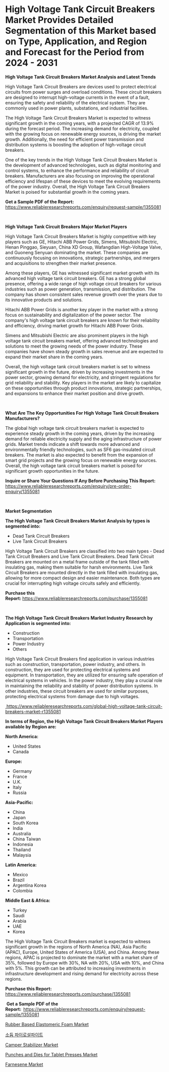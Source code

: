<p><h1>High Voltage Tank Circuit Breakers Market Provides Detailed Segmentation of this Market based on Type, Application, and Region and Forecast for the Period from 2024 - 2031</h1></p><p><strong>High Voltage Tank Circuit Breakers Market Analysis and Latest Trends</strong></p>
<p><p>High Voltage Tank Circuit Breakers are devices used to protect electrical circuits from power surges and overload conditions. These circuit breakers are designed to interrupt high-voltage currents in the event of a fault, ensuring the safety and reliability of the electrical system. They are commonly used in power plants, substations, and industrial facilities.</p><p>The High Voltage Tank Circuit Breakers Market is expected to witness significant growth in the coming years, with a projected CAGR of 13.9% during the forecast period. The increasing demand for electricity, coupled with the growing focus on renewable energy sources, is driving the market growth. Additionally, the need for efficient power transmission and distribution systems is boosting the adoption of high-voltage circuit breakers.</p><p>One of the key trends in the High Voltage Tank Circuit Breakers Market is the development of advanced technologies, such as digital monitoring and control systems, to enhance the performance and reliability of circuit breakers. Manufacturers are also focusing on improving the operational efficiency and lifespan of these devices to meet the evolving requirements of the power industry. Overall, the High Voltage Tank Circuit Breakers Market is poised for substantial growth in the coming years.</p></p>
<p><strong>Get a Sample PDF of the Report:&nbsp;</strong> <a href="https://www.reliableresearchreports.com/enquiry/request-sample/1355081">https://www.reliableresearchreports.com/enquiry/request-sample/1355081</a></p>
<p>&nbsp;</p>
<p><strong>High Voltage Tank Circuit Breakers Major Market Players</strong></p>
<p><p>High Voltage Tank Circuit Breakers Market is highly competitive with key players such as GE, Hitachi ABB Power Grids, Simens, Mitsubishi Electric, Henan Pinggao, Sieyuan, China XD Group, Wafangdian High-Voltage Valve, and Guoneng Senyuan dominating the market. These companies are continuously focusing on innovations, strategic partnerships, and mergers and acquisitions to strengthen their market presence.</p><p>Among these players, GE has witnessed significant market growth with its advanced high voltage tank circuit breakers. GE has a strong global presence, offering a wide range of high voltage circuit breakers for various industries such as power generation, transmission, and distribution. The company has shown consistent sales revenue growth over the years due to its innovative products and solutions.</p><p>Hitachi ABB Power Grids is another key player in the market with a strong focus on sustainability and digitalization of the power sector. The company's high voltage tank circuit breakers are known for their reliability and efficiency, driving market growth for Hitachi ABB Power Grids.</p><p>Simens and Mitsubishi Electric are also prominent players in the high voltage tank circuit breakers market, offering advanced technologies and solutions to meet the growing needs of the power industry. These companies have shown steady growth in sales revenue and are expected to expand their market share in the coming years.</p><p>Overall, the high voltage tank circuit breakers market is set to witness significant growth in the future, driven by increasing investments in the power sector, growing demand for electricity, and stringent regulations for grid reliability and stability. Key players in the market are likely to capitalize on these opportunities through product innovations, strategic partnerships, and expansions to enhance their market position and drive growth.</p></p>
<p>&nbsp;</p>
<p><strong>What Are The Key Opportunities For High Voltage Tank Circuit Breakers Manufacturers?</strong></p>
<p><p>The global high voltage tank circuit breakers market is expected to experience steady growth in the coming years, driven by the increasing demand for reliable electricity supply and the aging infrastructure of power grids. Market trends indicate a shift towards more advanced and environmentally friendly technologies, such as SF6 gas-insulated circuit breakers. The market is also expected to benefit from the expansion of smart grid projects and the growing focus on renewable energy sources. Overall, the high voltage tank circuit breakers market is poised for significant growth opportunities in the future.</p></p>
<p><strong>Inquire or Share Your Questions If Any Before Purchasing This Report:</strong> <a href="https://www.reliableresearchreports.com/enquiry/pre-order-enquiry/1355081">https://www.reliableresearchreports.com/enquiry/pre-order-enquiry/1355081</a></p>
<p>&nbsp;</p>
<p><strong>Market Segmentation</strong></p>
<p><strong>The High Voltage Tank Circuit Breakers Market Analysis by types is segmented into:</strong></p>
<p><ul><li>Dead Tank Circuit Breakers</li><li>Live Tank Circuit Breakers</li></ul></p>
<p><p>High Voltage Tank Circuit Breakers are classified into two main types - Dead Tank Circuit Breakers and Live Tank Circuit Breakers. Dead Tank Circuit Breakers are mounted on a metal frame outside of the tank filled with insulating gas, making them suitable for harsh environments. Live Tank Circuit Breakers are mounted directly in the tank filled with insulating gas, allowing for more compact design and easier maintenance. Both types are crucial for interrupting high voltage circuits safely and efficiently.</p></p>
<p><strong>Purchase this Report:&nbsp;</strong><a href="https://www.reliableresearchreports.com/purchase/1355081">https://www.reliableresearchreports.com/purchase/1355081</a></p>
<p>&nbsp;</p>
<p><strong>The High Voltage Tank Circuit Breakers Market Industry Research by Application is segmented into:</strong></p>
<p><ul><li>Construction</li><li>Transportation</li><li>Power Industry</li><li>Others</li></ul></p>
<p><p>High Voltage Tank Circuit Breakers find application in various industries such as construction, transportation, power industry, and others. In construction, they are used for protecting electrical systems and equipment. In transportation, they are utilized for ensuring safe operation of electrical systems in vehicles. In the power industry, they play a crucial role in maintaining the reliability and stability of power distribution systems. In other industries, these circuit breakers are used for similar purposes, protecting electrical systems from damage due to high voltages.</p></p>
<p><a href="https://www.reliableresearchreports.com/global-high-voltage-tank-circuit-breakers-market-r1355081">&nbsp;https://www.reliableresearchreports.com/global-high-voltage-tank-circuit-breakers-market-r1355081</a></p>
<p><strong>In terms of Region, the High Voltage Tank Circuit Breakers Market Players available by Region are:</strong></p>
<p>
    <p> <strong> North America: </strong>
        <ul>
            <li>United States</li>
            <li>Canada</li>
        </ul>
        </p> 
    <p> <strong> Europe: </strong>
        <ul>
            <li>Germany</li>
            <li>France</li>
            <li>U.K.</li>
            <li>Italy</li>
            <li>Russia</li>
        </ul>
        </p> 
    <p> <strong> Asia-Pacific: </strong>
        <ul>
            <li>China</li>
            <li>Japan</li>
            <li>South Korea</li>
            <li>India</li>
            <li>Australia</li>
            <li>China Taiwan</li>
            <li>Indonesia</li>
            <li>Thailand</li>
            <li>Malaysia</li>
        </ul>
        </p> 
    <p> <strong> Latin America: </strong>
        <ul>
            <li>Mexico</li>
            <li>Brazil</li>
            <li>Argentina Korea</li>
            <li>Colombia</li>
        </ul>
        </p> 
    <p> <strong> Middle East & Africa: </strong>
        <ul>
            <li>Turkey</li>
            <li>Saudi</li>
            <li>Arabia</li>
            <li>UAE</li>
            <li>Korea</li>
        </ul>
    </p>
    </p>
<p><p>The High Voltage Tank Circuit Breakers market is expected to witness significant growth in the regions of North America (NA), Asia Pacific (APAC), Europe, United States of America (USA), and China. Among these regions, APAC is projected to dominate the market with a market share of 35%, followed by Europe with 30%, NA with 20%, USA with 10%, and China with 5%. This growth can be attributed to increasing investments in infrastructure development and rising demand for electricity across these regions.</p></p>
<p><strong>Purchase this Report: </strong><a href="https://www.reliableresearchreports.com/purchase/1355081">https://www.reliableresearchreports.com/purchase/1355081</a></p>
<p>&nbsp;<strong>Get a Sample PDF of the Report:&nbsp;&nbsp;</strong><a href="https://www.reliableresearchreports.com/enquiry/request-sample/1355081">https://www.reliableresearchreports.com/enquiry/request-sample/1355081</a></p>
<p><strong></strong></p>
<p><p><a href="https://summer-dogwood-3e9.notion.site/Rubber-Based-Elastomeric-Foam-Market-Analysis-and-Sze-Forecasted-for-period-from-2024-to-2031-f4f0281202b54325a2a180b39fb9d946">Rubber Based Elastomeric Foam Market</a></p><p><a href="https://github.com/RichardLueilwitz787/Market-Research-Report-List-1/blob/main/855398240454.md">소듐 파이로설파이트</a></p><p><a href="https://view.publitas.com/reportprime-1/camper-stabilizer-market-analysis-its-cagr-market-segmentation-and-global-industry-overview/">Camper Stabilizer Market</a></p><p><a href="https://github.com/Sherrillcrooksxa8i18ucf2m/Market-Research-Report-List-2/blob/main/punches-and-dies-for-tablet-presses-market.md">Punches and Dies for Tablet Presses Market</a></p><p><a href="https://issuu.com/reportprime-2/docs/farnesene-market-size-2030.pptx">Farnesene Market</a></p></p>